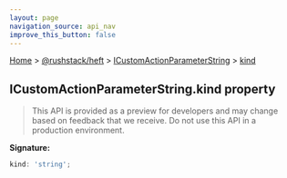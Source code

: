 ```yaml
---
layout: page
navigation_source: api_nav
improve_this_button: false
---
```



[Home](./index.md) &gt; [@rushstack/heft](./heft.md) &gt; [ICustomActionParameterString](./heft.icustomactionparameterstring.md) &gt; [kind](./heft.icustomactionparameterstring.kind.md)

## ICustomActionParameterString.kind property

> This API is provided as a preview for developers and may change based on feedback that we receive. Do not use this API in a production environment.
>

<b>Signature:</b>

```typescript
kind: 'string';
```
